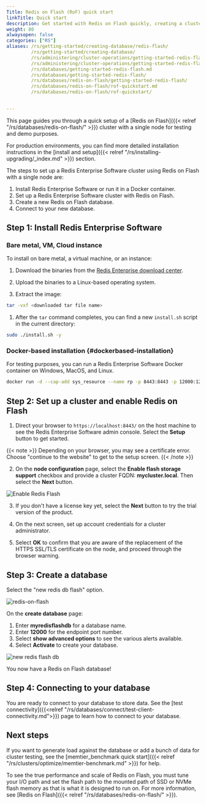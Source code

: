 ```yaml
---
Title: Redis on Flash (RoF) quick start
linkTitle: Quick start
description: Get started with Redis on Flash quickly, creating a cluster and database using flash storage. 
weight: 80
alwaysopen: false
categories: ["RS"]
aliases: /rs/getting-started/creating-database/redis-flash/
         /rs/getting-started/creating-database/
         /rs/administering/cluster-operations/getting-started-redis-flash.md
         /rs/administering/cluster-operations/getting-started-redis-flash/
         /rs/databases/getting-started-redis-flash.md
         /rs/databases/getting-started-redis-flash/
         /rs/databases/redis-on-flash/getting-started-redis-flash/
         /rs/databases/redis-on-flash/rof-quickstart.md
         /rs/databases/redis-on-flash/rof-quickstart/
         

---
```

This page guides you through a quick setup of a [Redis on
Flash]({{< relref "/rs/databases/redis-on-flash/" >}}) cluster with a single node for testing and demo purposes. 

For production environments, you can find more detailed installation instructions in the [install and setup]({{< relref "/rs/installing-upgrading/_index.md" >}}) section.

The steps to set up a Redis Enterprise Software cluster using Redis on Flash
with a single node are:

1. Install Redis Enterprise Software or run it in a Docker
    container.
1. Set up a Redis Enterprise Software cluster with Redis on
    Flash.
1. Create a new Redis on Flash database.
1. Connect to your new database.

## Step 1: Install Redis Enterprise Software

### Bare metal, VM, Cloud instance

To install on bare metal, a virtual machine, or an instance:

1. Download the binaries from the [Redis Enterprise download center](https://app.redislabs.com/#/sign-up/software?direct=true).

1. Upload the binaries to a Linux-based operating system.

1. Extract the image:

```sh
tar -vxf <downloaded tar file name>
```

1. After the `tar` command completes, you can find a new `install.sh` script in the current directory:

```sh
sudo ./install.sh -y
```

### Docker-based installation {#dockerbased-installation}

For testing purposes, you can run a Redis Enterprise Software
Docker container on Windows, MacOS, and Linux.

```sh
docker run -d --cap-add sys_resource --name rp -p 8443:8443 -p 12000:12000 redislabs/redis:latest
```

## Step 2: Set up a cluster and enable Redis on Flash

1. Direct your browser to `https://localhost:8443/` on the host machine to
see the Redis Enterprise Software admin console. Select the
**Setup** button to get started.

{{< note >}}
Depending on your browser, you may see a certificate error.
Choose "continue to the website" to get to the setup screen.
{{< /note >}}

2. On the **node configuration** page, select the **Enable flash storage
support** checkbox and provide a cluster FQDN: **mycluster.local**.
Then select the **Next** button.

![Enable Redis
Flash](/images/rs/enable_redis_flash.png)

3. If you don't have a license key yet, select the **Next** button to try
the trial version of the product.

4. On the next screen, set up account credentials for a cluster administrator.

5. Select **OK** to confirm that you are aware of the replacement of the HTTPS SSL/TLS
certificate on the node, and proceed through the browser warning.

## Step 3: Create a database

Select the "new redis db flash" option.

![redis-on-flash](/images/rs/redis-on-flash.png)

On the **create database** page:
1. Enter **myredisflashdb** for a database name.
2. Enter **12000** for the endpoint port number.
3. Select **show advanced options** to see the various alerts available.
4. Select **Activate** to create your database.

![new redis flash
db](/images/rs/newredisflashdb.png)

You now have a Redis on Flash database!

## Step 4: Connecting to your database

You are ready to connect to your database to store data. See the [test connectivity]({{<relref "/rs/databases/connect/test-client-connectivity.md">}}) page to learn how to connect to your database.

## Next steps

If you want to generate load against the
database or add a bunch of data for cluster testing, see the [memtier_benchmark quick start]({{< relref "/rs/clusters/optimize/memtier-benchmark.md" >}}) for help.

To see the true performance and scale of Redis on Flash, you must tune your I/O path and set the flash path to the mounted path of SSD or NVMe flash memory as that is what it is designed to run on. For more information, see [Redis on Flash]({{< relref "/rs/databases/redis-on-flash/" >}}).
